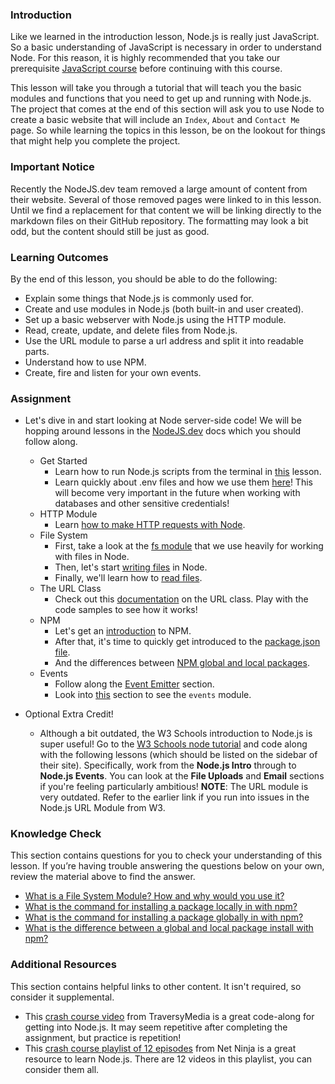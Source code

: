 ### Introduction
Like we learned in the introduction lesson, Node.js is really just JavaScript. So a basic understanding of JavaScript is necessary in order to understand Node. For this reason, it is highly recommended that you take our prerequisite [JavaScript course](https://www.theodinproject.com/paths/full-stack-javascript/courses/javascript) before continuing with this course.

This lesson will take you through a tutorial that will teach you the basic modules and functions that you need to get up and running with Node.js. The project that comes at the end of this section will ask you to use Node to create a basic website that will include an `Index`, `About` and `Contact Me` page. So while learning the topics in this lesson, be on the lookout for things that might help you complete the project.

<div class="lesson-note" markdown="1">

### Important Notice
Recently the NodeJS.dev team removed a large amount of content from their website. Several of those removed pages were linked to in this lesson. Until we find a replacement for that content we will be linking directly to the markdown files on their GitHub repository. The formatting may look a bit odd, but the content should still be just as good.

</div>

### Learning Outcomes
By the end of this lesson, you should be able to do the following:

 - Explain some things that Node.js is commonly used for.
 - Create and use modules in Node.js (both built-in and user created). 
 - Set up a basic webserver with Node.js using the HTTP module.
 - Read, create, update, and delete files from Node.js.
 - Use the URL module to parse a url address and split it into readable parts.
 - Understand how to use NPM.
 - Create, fire and listen for your own events.

### Assignment

<div class="lesson-content__panel" markdown="1">

- Let's dive in and start looking at Node server-side code! We will be hopping around lessons in the [NodeJS.dev](https://nodejs.org/en/docs) docs which you should follow along.
  - Get Started
    - Learn how to run Node.js scripts from the terminal in [this](https://github.com/nodejs/nodejs.dev/blob/aa4239e87a5adc992fdb709c20aebb5f6da77f86/content/learn/command-line/node-run-cli.en.md) lesson.
    - Learn quickly about .env files and how we use them [here](https://github.com/nodejs/nodejs.dev/blob/aa4239e87a5adc992fdb709c20aebb5f6da77f86/content/learn/command-line/node-environment-variables.en.md)! This will become very important in the future when working with databases and other sensitive credentials!
  - HTTP Module
    - Learn [how to make HTTP requests with Node](https://github.com/nodejs/nodejs.dev/blob/aa4239e87a5adc992fdb709c20aebb5f6da77f86/content/learn/node-js-web-server/node-make-http-requests.en.md).
  - File System
    - First, take a look at the [fs module](https://github.com/nodejs/nodejs.dev/blob/aa4239e87a5adc992fdb709c20aebb5f6da77f86/content/learn/node-js-modules/node-module-fs.en.md) that we use heavily for working with files in Node.
    - Then, let's start [writing files](https://github.com/nodejs/nodejs.dev/blob/aa4239e87a5adc992fdb709c20aebb5f6da77f86/content/learn/manipulating-files/node-writing-files.en.md) in Node.
    - Finally, we'll learn how to [read files](https://github.com/nodejs/nodejs.dev/blob/aa4239e87a5adc992fdb709c20aebb5f6da77f86/content/learn/manipulating-files/node-reading-files.en.md).
  - The URL Class
    - Check out this [documentation](https://nodejs.org/api/url.html#url_the_whatwg_url_api) on the URL class. Play with the code samples to see how it works!
  - NPM
    - Let's get an [introduction](https://github.com/nodejs/nodejs.dev/blob/aa4239e87a5adc992fdb709c20aebb5f6da77f86/content/learn/node-js-package-manager/npm.en.md) to NPM.
    - After that, it's time to quickly get introduced to the [package.json file](https://github.com/nodejs/nodejs.dev/blob/aa4239e87a5adc992fdb709c20aebb5f6da77f86/content/learn/node-js-package-manager/package-json.en.md).
    - And the differences between [NPM global and local packages](https://github.com/nodejs/nodejs.dev/blob/aa4239e87a5adc992fdb709c20aebb5f6da77f86/content/learn/node-js-package-manager/npm-packages-local-global.en.md).
  - Events
    - Follow along the [Event Emitter](https://github.com/nodejs/nodejs.dev/blob/aa4239e87a5adc992fdb709c20aebb5f6da77f86/content/learn/asynchronous-work/node-event-emitter.en.md) section.
    - Look into [this](https://github.com/nodejs/nodejs.dev/blob/aa4239e87a5adc992fdb709c20aebb5f6da77f86/content/learn/node-js-modules/node-module-events.en.md) section to see the `events` module.
    
- Optional Extra Credit!
  - Although a bit outdated, the W3 Schools introduction to Node.js is super useful!  Go to the [W3 Schools node tutorial](https://www.w3schools.com/nodejs/default.asp) and code along with the following lessons (which should be listed on the sidebar of their site). Specifically, work from the **Node.js Intro** through to **Node.js Events**. You can look at the **File Uploads** and **Email** sections if you're feeling particularly ambitious! **NOTE**: The URL module is very outdated. Refer to the earlier link if you run into issues in the Node.js URL Module from W3.

</div>

### Knowledge Check

This section contains questions for you to check your understanding of this lesson. If you’re having trouble answering the questions below on your own, review the material above to find the answer.


- <a class="knowledge-check-link" href="https://github.com/nodejs/nodejs.dev/blob/aa4239e87a5adc992fdb709c20aebb5f6da77f86/content/learn/node-js-modules/node-module-fs.en.md">What is a File System Module? How and why would you use it?</a>
- <a class="knowledge-check-link" href="https://github.com/nodejs/nodejs.dev/blob/aa4239e87a5adc992fdb709c20aebb5f6da77f86/content/learn/node-js-package-manager/npm-packages-local-global.en.md">What is the command for installing a package locally in with npm?</a>
- <a class="knowledge-check-link" href="https://github.com/nodejs/nodejs.dev/blob/aa4239e87a5adc992fdb709c20aebb5f6da77f86/content/learn/node-js-package-manager/npm-packages-local-global.en.md">What is the command for installing a package globally in with npm?</a>
- <a class="knowledge-check-link" href="https://github.com/nodejs/nodejs.dev/blob/aa4239e87a5adc992fdb709c20aebb5f6da77f86/content/learn/node-js-package-manager/npm-packages-local-global.en.md">What is the difference between a global and local package install with npm?</a>


### Additional Resources
This section contains helpful links to other content. It isn't required, so consider it supplemental.

- This [crash course video](https://www.youtube.com/watch?v=fBNz5xF-Kx4) from TraversyMedia is a great code-along for getting into Node.js. It may seem repetitive after completing the assignment, but practice is repetition!
- This [crash course playlist of 12 episodes](https://www.youtube.com/watch?v=zb3Qk8SG5Ms&list=PL4cUxeGkcC9jsz4LDYc6kv3ymONOKxwBU) from Net Ninja is a great resource to learn Node.js. There are 12 videos in this playlist, you can consider them all.
